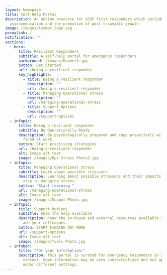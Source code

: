 ```yaml
---
layout: homepage
title: Self-Help Portal
description: An online resource for SCDF first responders which includes
  psychoeducation and the promotion of post-traumatic growth
image: /images/isomer-logo.svg
permalink: /
notification: ""
sections:
  - hero:
      title: Resilient Responders
      subtitle: A self-help portal for emergency responders
      background: /images/Banner3.jpg
      button: Get Started
      url: /being-a-resilient-responder
      key_highlights:
        - title: Being a resilient responder
          description: ""
          url: /being-a-resilient-responder
        - title: Managing Operational stress
          description: ""
          url: /managing-operational-stress
        - title: Support Options
          description: ""
          url: /support-options
  - infopic:
      title: Being a resilient responder
      subtitle: Be Operationally Ready
      description: Be psychologically prepared and cope proactively with the stressors
        faced at work.
      button: Start practising strategies
      url: /being-a-resilient-responder
      alt: Image alt text
      image: /images/Ops Stress Photo2.jpg
  - infopic:
      title: Managing Operational Stress
      subtitle: Learn about possible stressors
      description: Learning about possible stressors and their impacts is the first
        step in managing stress.
      button: "Start learning "
      url: /managing-operational-stress
      alt: Image alt text
      image: /images/Suppot Photo.jpg
  - infopic:
      title: Support Options
      subtitle: Know the help available
      description: Know the in-house and external resources available to support you
        and your colleagues.
      button: START FINDING OUT MORE
      url: /support-options
      alt: Image alt text
      image: /images/Tools Photo.jpg
  - infobar:
      title: "For your information:"
      description: This portal is curated for emergency responders in Singapore's
        context. Some information may be very contextualised and not applicable
        under different settings.
---
```

